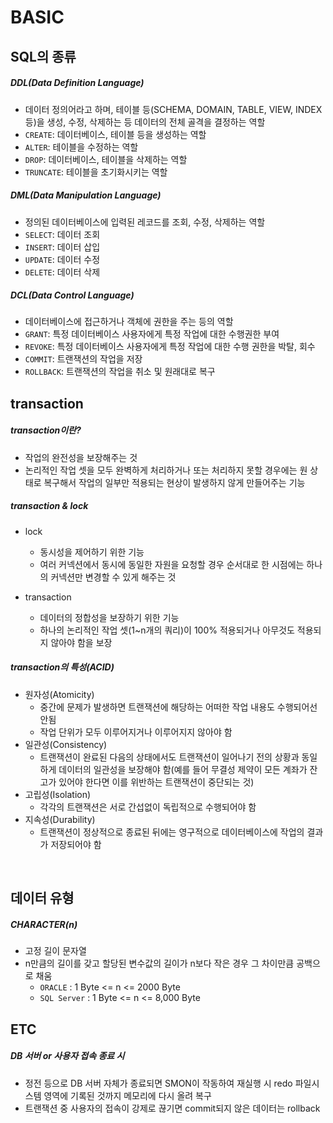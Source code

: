 # BASIC



## SQL의 종류

##### DDL(Data Definition Language)

- 데이터 정의어라고 하며, 테이블 등(SCHEMA, DOMAIN, TABLE, VIEW, INDEX 등)을 생성, 수정, 삭제하는 등 데이터의 전체 골격을 결정하는 역할
- `CREATE`: 데이터베이스, 테이블 등을 생성하는 역할
- `ALTER`: 테이블을 수정하는 역할
- `DROP`: 데이터베이스, 테이블을 삭제하는 역할
- `TRUNCATE`: 테이블을 초기화시키는 역할



##### DML(Data Manipulation Language)

- 정의된 데이터베이스에 입력된 레코드를 조회, 수정, 삭제하는 역할
- `SELECT`: 데이터 조회
- `INSERT`: 데이터 삽입
- `UPDATE`: 데이터 수정
- `DELETE`: 데이터 삭제



##### DCL(Data Control Language)

- 데이터베이스에 접근하거나 객체에 권한을 주는 등의 역할
- `GRANT`: 특정 데이터베이스 사용자에게 특정 작업에 대한 수행권한 부여
- `REVOKE`: 특정 데이터베이스 사용자에게 특정 작업에 대한 수행 권한을 박탈, 회수
- `COMMIT`: 트랜잭션의 작업을 저장
- `ROLLBACK`: 트랜잭션의 작업을 취소 및 원래대로 복구



## transaction

##### transaction이란?

- 작업의 완전성을 보장해주는 것
- 논리적인 작업 셋을 모두 완벽하게 처리하거나 또는 처리하지 못할 경우에는 원 상태로 복구해서 작업의 일부만 적용되는 현상이 발생하지 않게 만들어주는 기능



##### transaction & lock

- lock

  - 동시성을 제어하기 위한 기능
  - 여러 커넥션에서 동시에 동일한 자원을 요청할 경우 순서대로 한 시점에는 하나의 커넥션만 변경할 수 있게 해주는 것

- transaction

  - 데이터의 정합성을 보장하기 위한 기능
  - 하나의 논리적인 작업 셋(1~n개의 쿼리)이 100% 적용되거나 아무것도 적용되지 않아야 함을 보장

  

##### transaction의 특성(ACID)

- 원자성(Atomicity)
  - 중간에 문제가 발생하면 트랜잭션에 해당하는 어떠한 작업 내용도 수행되어선 안됨
  - 작업 단위가 모두 이루어지거나 이루어지지 않아야 함
- 일관성(Consistency)
  - 트랜잭션이 완료된 다음의 상태에서도 트랜잭션이 일어나기 전의 상황과 동일하게 데이터의 일관성을 보장해야 함(예를 들어 무결성 제약이 모든 계좌가 잔고가 있어야 한다면 이를 위반하는 트랜잭션이 중단되는 것)
- 고립성(Isolation)
  - 각각의 트랜잭션은 서로 간섭없이 독립적으로 수행되어야 함
- 지속성(Durability)
  - 트랜잭션이 정상적으로 종료된 뒤에는 영구적으로 데이터베이스에 작업의 결과가 저장되어야 함

<br>

## 데이터 유형

##### CHARACTER(n)

- 고정 길이 문자열
- n만큼의 길이를 갖고 할당된 변수값의 길이가 n보다 작은 경우 그 차이만큼 공백으로 채움
  - `ORACLE` : 1 Byte <= n <= 2000 Byte
  - `SQL Server` : 1 Byte <= n <= 8,000 Byte





## ETC

##### DB 서버 or 사용자 접속 종료 시

- 정전 등으로 DB 서버 자체가 종료되면 SMON이 작동하여 재실행 시 redo 파일시스템 영역에 기록된 것까지 메모리에 다시 올려 복구
- 트랜잭션 중 사용자의 접속이 강제로 끊기면 commit되지 않은 데이터는 rollback
